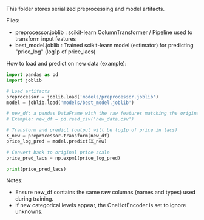 This folder stores serialized preprocessing and model artifacts.

Files:
- preprocessor.joblib   : scikit-learn ColumnTransformer / Pipeline used to transform input features
- best_model.joblib    : Trained scikit-learn model (estimator) for predicting "price_log" (log1p of price_lacs)

How to load and predict on new data (example):

```python
import pandas as pd
import joblib

# Load artifacts
preprocessor = joblib.load('models/preprocessor.joblib')
model = joblib.load('models/best_model.joblib')

# new_df: a pandas DataFrame with the raw features matching the original training columns
# Example: new_df = pd.read_csv('new_data.csv')

# Transform and predict (output will be log1p of price in lacs)
X_new = preprocessor.transform(new_df)
price_log_pred = model.predict(X_new)

# Convert back to original price scale
price_pred_lacs = np.expm1(price_log_pred)

print(price_pred_lacs)
```

Notes:
- Ensure new_df contains the same raw columns (names and types) used during training.
- If new categorical levels appear, the OneHotEncoder is set to ignore unknowns.
